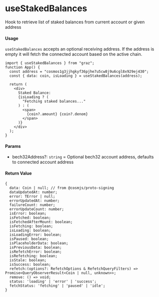 # useStakedBalances

Hook to retrieve list of staked balances from current account or given address

#### Usage

`useStakedBalances` accepts an optional receiving address. If the address is empty it will fetch the connected account based on the active chain.

```tsx
import { useStakedBalances } from "graz";
function App() {
  const address = "cosmos1g3jjhgkyf36pjhe7u5cw8j9u6cgl8x929ej430";
  const { data: coin, isLoading } = useStakedBalances(address);

  return (
    <div>
      Staked Balance:
      {isLoading ? (
        "Fetching staked balances..."
      ) : (
        <span>
          {coin?.amount} {coin?.denom}
        </span>
      )}
    </div>
  );
}
```

#### Params

- bech32Address?: `string` = Optional bech32 account address, defaults to connected account address

#### Return Value

```tsx
{
  data: Coin | null; // from @cosmjs/proto-signing
  dataUpdatedAt: number;
  error: TError | null;
  errorUpdatedAt: number;
  failureCount: number;
  errorUpdateCount: number;
  isError: boolean;
  isFetched: boolean;
  isFetchedAfterMount: boolean;
  isFetching: boolean;
  isLoading: boolean;
  isLoadingError: boolean;
  isPaused: boolean;
  isPlaceholderData: boolean;
  isPreviousData: boolean;
  isRefetchError: boolean;
  isRefetching: boolean;
  isStale: boolean;
  isSuccess: boolean;
  refetch:(options?: RefetchOptions & RefetchQueryFilters) => Promise<QueryObserverResult<Coin | null, unknown>>;
  remove: () => void;
  status: 'loading' | 'error' | 'success';
  fetchStatus: 'fetching' | 'paused' | 'idle';
}
```
